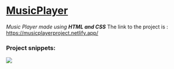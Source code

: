 # <a href="https://musicplayerproject.netlify.app/">MusicPlayer </a>
*Music Player made using **HTML and CSS***
The link to the project is : https://musicplayerproject.netlify.app/

### Project snippets:
<img src="file:///Users/saumyanasa/Desktop/Screenshot%202020-07-17%20at%204.57.57%20PM.png">

